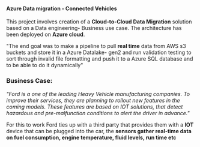 #### Azure Data migration - Connected Vehicles
This project involves creation of a **Cloud-to-Cloud Data Migration** solution based on a Data engineering- Business use case. The architecture has been deployed on **Azure cloud**.

"The end goal was to make a pipeline to pull **real time** data from AWS s3 buckets and store it in a Azure Datalake- gen2 and run validation testing to sort through invalid file formatting and push it to a Azure SQL database and to be able to do it dynamically"

### Business Case: 

*"Ford is a one of the leading Heavy Vehicle manufacturing companies. To improve their services, they are planning to rollout new features in the coming models. These features are based on IOT solutions, that detect hazardous and pre-malfunction conditions to alert the driver in advance."*

For this to work Ford ties up with a third party that provides them with a **IOT** device that can be plugged into the car, the **sensors gather real-time data on fuel consumption, engine temperature, fluid levels, run time etc**
